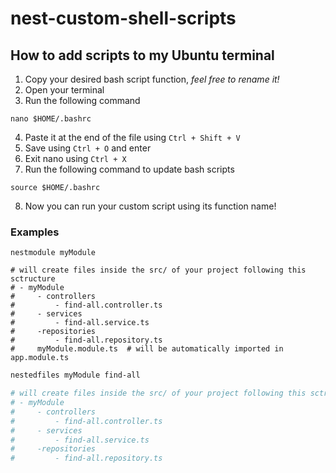 # nest-custom-shell-scripts

## How to add scripts to my Ubuntu terminal

1. Copy your desired bash script function, *feel free to rename it!*
2. Open your terminal
3. Run the following command
```
nano $HOME/.bashrc
```
4. Paste it at the end of the file using `Ctrl + Shift + V`
5. Save using `Ctrl + O` and enter
6. Exit nano using `Ctrl + X`
7. Run the following command to update bash scripts
```
source $HOME/.bashrc
```
8. Now you can run your custom script using its function name!

### Examples
```
nestmodule myModule

# will create files inside the src/ of your project following this sctructure
# - myModule
#     - controllers
#         - find-all.controller.ts
#     - services
#         - find-all.service.ts
#     -repositories
#         - find-all.repository.ts
#     myModule.module.ts  # will be automatically imported in app.module.ts
```

```bash
nestedfiles myModule find-all

# will create files inside the src/ of your project following this sctructure
# - myModule
#     - controllers
#         - find-all.controller.ts
#     - services
#         - find-all.service.ts
#     -repositories
#         - find-all.repository.ts
```
